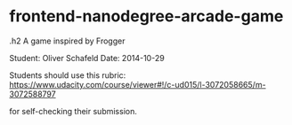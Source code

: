 frontend-nanodegree-arcade-game
===============================

.h2 A game inspired by Frogger 

Student: Oliver Schafeld
Date: 2014-10-29


Students should use this rubric: https://www.udacity.com/course/viewer#!/c-ud015/l-3072058665/m-3072588797

for self-checking their submission.
